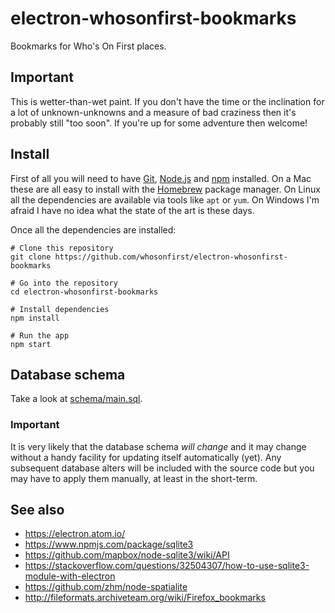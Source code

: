 # electron-whosonfirst-bookmarks

Bookmarks for Who's On First places.

## Important

This is wetter-than-wet paint. If you don't have the time or the inclination for a lot of unknown-unknowns and a measure of bad craziness then it's probably still "too soon". If you're up for some adventure then welcome!

## Install

First of all you will need to have [Git](https://git-scm.com/), [Node.js](https://nodejs.org/) and [npm](https://www.npmjs.com/) installed. On a Mac these are all easy to install with the [Homebrew](https://brew.sh/) package manager. On Linux all the dependencies are available via tools like `apt` or `yum`. On Windows I'm afraid I have no idea what the state of the art is these days.

Once all the dependencies are installed:

```
# Clone this repository
git clone https://github.com/whosonfirst/electron-whosonfirst-bookmarks

# Go into the repository
cd electron-whosonfirst-bookmarks

# Install dependencies
npm install

# Run the app
npm start
```

## Database schema

Take a look at [schema/main.sql](schema/main.sql).

### Important

It is very likely that the database schema _will change_ and it may change without a handy facility for updating itself automatically (yet). Any subsequent database alters will be included with the source code but you may have to apply them manually, at least in the short-term.

## See also

* https://electron.atom.io/
* https://www.npmjs.com/package/sqlite3
* https://github.com/mapbox/node-sqlite3/wiki/API
* https://stackoverflow.com/questions/32504307/how-to-use-sqlite3-module-with-electron
* https://github.com/zhm/node-spatialite
* http://fileformats.archiveteam.org/wiki/Firefox_bookmarks
